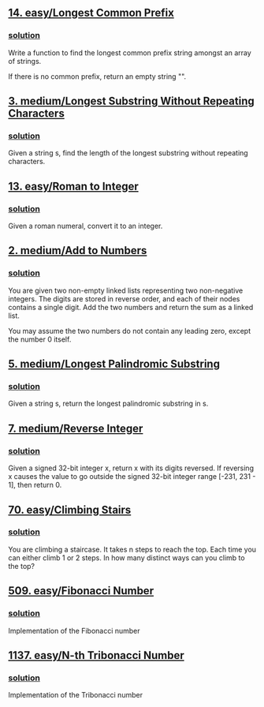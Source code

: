 ## [14. easy/Longest Common Prefix](https://leetcode.com/problems/longest-common-prefix/)
### [solution](https://github.com/Kospanulan/leetcode-solutions/blob/master/easy/14_longest_common_prefix.py)

Write a function to find the longest common prefix string amongst an array of strings.

If there is no common prefix, return an empty string "".

## [3. medium/Longest Substring Without Repeating Characters](https://leetcode.com/problems/longest-substring-without-repeating-characters/)
### [solution](https://github.com/Kospanulan/leetcode-solutions/blob/master/medium/3_longest_substr_wtht_rpt_char.py)

Given a string s, find the length of the longest substring without repeating characters.


## [13. easy/Roman to Integer](https://leetcode.com/problems/roman-to-integer/)
### [solution](https://github.com/Kospanulan/leetcode-solutions/blob/master/easy/13_roman_to_integer.py)

Given a roman numeral, convert it to an integer.


## [2. medium/Add to Numbers](https://leetcode.com/problems/add-two-numbers/)
### [solution](https://github.com/Kospanulan/leetcode-solutions/blob/master/medium/2_add_two_numbers.py)

You are given two non-empty linked lists representing two non-negative integers. The digits are stored in reverse order, and each of their nodes contains a single digit. Add the two numbers and return the sum as a linked list.

You may assume the two numbers do not contain any leading zero, except the number 0 itself.


## [5. medium/Longest Palindromic Substring](https://leetcode.com/problems/longest-palindromic-substring/)
### [solution](https://github.com/Kospanulan/leetcode-solutions/blob/master/medium/5_longest_palindromic_substring.py)

Given a string s, return the longest palindromic substring in s.


## [7. medium/Reverse Integer](https://leetcode.com/problems/reverse-integer/)
### [solution](https://github.com/Kospanulan/leetcode-solutions/blob/master/medium/7_reverse_integer.py)

Given a signed 32-bit integer x, return x with its digits reversed. If reversing x causes the value to go outside the signed 32-bit integer range [-231, 231 - 1], then return 0.

## [70. easy/Climbing Stairs](https://leetcode.com/problems/climbing-stairs/)
### [solution](https://github.com/Kospanulan/leetcode-solutions/blob/master/easy/70_climbing_stairs.py)

You are climbing a staircase. It takes n steps to reach the top.
Each time you can either climb 1 or 2 steps. In how many distinct ways can you climb to the top?


## [509. easy/Fibonacci Number](https://leetcode.com/problems/fibonacci-number/)
### [solution](https://github.com/Kospanulan/leetcode-solutions/blob/master/easy/509_fibonacci_number.py)

Implementation of the Fibonacci number


## [1137. easy/N-th Tribonacci Number](https://leetcode.com/problems/n-th-tribonacci-number/)
### [solution](https://github.com/Kospanulan/leetcode-solutions/blob/master/easy/1137_tribonacci_number.py)

Implementation of the Tribonacci number